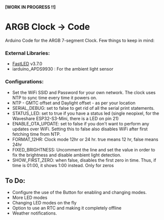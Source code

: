 **[WORK IN PROGRESS !!]**

# ARGB Clock -> Code

Arduino Code for the ARGB 7-segment Clock.
Few things to keep in mind: 

### External Libraries: 
- [FastLED](https://fastled.io/) v3.7.0
- iarduino_APDS9930 : For the ambient light sensor

### Configurations: 
- Set the WiFi SSID and Password for your own network. The clock uses NTP to sync time every time it powers on.
- NTP - GMTC offset and Daylight offset - as per your location
- SERIAL_DEBUG: set to false to get rid of all the serial print statements.
- STATUS_LED: set to true if you have a status led (single neopixel, for the Waveshare ESP32-S3-Mini, there is a LED on pin 21)
- ENABLE_OTA_UPDATE: set to false if you don't want to perform any updates over WiFi. Setting this to false also disables WiFi after first fetching time from NTP.
- FORMAT_12HR: Clock mode 12hr or 24 hr. true means 12 hr, false means 24hr
- FIXED_BRIGHTNESS: Uncomment the line and set the value in order to fix the brightness and disable ambient light detection.
- SHOW_FIRST_ZERO: when false, disables the first zero in time. Thus, if time is 01:00, it shows 1:00 instead. Only for zeros



## To Do: 
- Configure the use of the Button for enabling and changing modes.
- More LED modes
- Changing LED modes on the fly
- Option to use an RTC and making it completely offline
- Weather notifications. 
